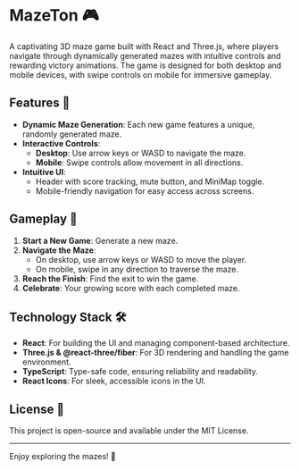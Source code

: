 # MazeTon 🎮

A captivating 3D maze game built with React and Three.js, where players navigate through dynamically generated mazes with intuitive controls and rewarding victory animations. The game is designed for both desktop and mobile devices, with swipe controls on mobile for immersive gameplay.

## Features 🚀

- **Dynamic Maze Generation**: Each new game features a unique, randomly generated maze.
- **Interactive Controls**:
  - **Desktop**: Use arrow keys or WASD to navigate the maze.
  - **Mobile**: Swipe controls allow movement in all directions.
- **Intuitive UI**:
  - Header with score tracking, mute button, and MiniMap toggle.
  - Mobile-friendly navigation for easy access across screens.

## Gameplay 🎲

1. **Start a New Game**: Generate a new maze.
2. **Navigate the Maze**:
   - On desktop, use arrow keys or WASD to move the player.
   - On mobile, swipe in any direction to traverse the maze.
3. **Reach the Finish**: Find the exit to win the game.
4. **Celebrate**: Your growing score with each completed maze.

## Technology Stack 🛠️

- **React**: For building the UI and managing component-based architecture.
- **Three.js & @react-three/fiber**: For 3D rendering and handling the game environment.
- **TypeScript**: Type-safe code, ensuring reliability and readability.
- **React Icons**: For sleek, accessible icons in the UI.

## License 📄

This project is open-source and available under the MIT License.

---

Enjoy exploring the mazes! 🧩
